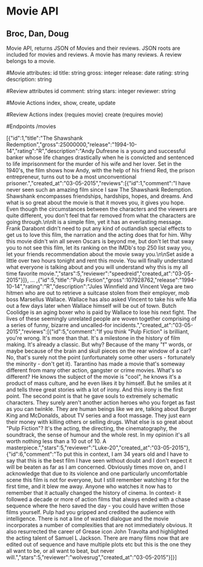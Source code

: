 # Movie API

## Broc, Dan, Doug

Movie API, returns JSON of Movies and their reviews.
JSON roots are included for movies and reviews.
A movie has many reviews. A review belongs to a movie.

#Movie attributes:
id
title: string
gross: integer
release: date
rating: string
description: string

#Review attributes
id
comment: string
stars: integer
reviewer: string

#Movie Actions
index, show, create, update

#Review Actions
index (requies movie)
create (requires movie)


#Endpoints
/movies





[{"id":1,"title":"The Shawshank Redemption","gross":25000000,"release":"1994-10-14","rating":"R","description":"Andy Dufresne is a young and successful banker whose life changes drastically when he is convicted and sentenced to life imprisonment for the murder of his wife and her lover. Set in the 1940's, the film shows how Andy, with the help of his friend Red, the prison entrepreneur, turns out to be a most unconventional prisoner.","created_at":"03-05-2015","reviews":[{"id":1,"comment":"I have never seen such an amazing film since I saw The Shawshank Redemption. Shawshank encompasses friendships, hardships, hopes, and dreams. And what is so great about the movie is that it moves you, it gives you hope. Even though the circumstances between the characters and the viewers are quite different, you don't feel that far removed from what the characters are going through.\n\nIt is a simple film, yet it has an everlasting message. Frank Darabont didn't need to put any kind of outlandish special effects to get us to love this film, the narration and the acting does that for him. Why this movie didn't win all seven Oscars is beyond me, but don't let that sway you to not see this film, let its ranking on the IMDb's top 250 list sway you, let your friends recommendation about the movie sway you.\n\nSet aside a little over two hours tonight and rent this movie. You will finally understand what everyone is talking about and you will understand why this is my all time favorite movie.","stars":5,"reviewer":"speedreid","created_at":"03-05-2015"}]}, ... ,{"id":5,"title":"Pulp Fiction","gross":107928762,"release":"1994-10-14","rating":"R","description":"Jules Winnfield and Vincent Vega are two hitmen who are out to retrieve a suitcase stolen from their employer, mob boss Marsellus Wallace. Wallace has also asked Vincent to take his wife Mia out a few days later when Wallace himself will be out of town. Butch Coolidge is an aging boxer who is paid by Wallace to lose his next fight. The lives of these seemingly unrelated people are woven together comprising of a series of funny, bizarre and uncalled-for incidents.","created_at":"03-05-2015","reviews":[{"id":5,"comment":"If you think \"Pulp Fiction\" is brilliant, you're wrong. It's more than that. It's a milestone in the history of film making. It's already a classic. But why? Because of the many \"f\" words, or maybe because of the brain and skull pieces on the rear window of a car? No, that's surely not the point (unfortunately some other users - fortunately the minority - don't get it). Tarantino has made a movie that's someway different from many other action, gangster or crime movies. What's so different? He knows the subject of the movie is \"cool\", he knows it's a product of mass culture, and he even likes it by himself. But he smiles at it and tells three great stories with a lot of irony. And this irony is the first point. The second point is that he gave souls to extremely schematic characters. They surely aren't another action heroes who you forget as fast as you can twinkle. They are human beings like we are, talking about Burger King and McDonalds, about TV series and a foot massage. They just earn their money with killing others or selling drugs. What else is so great about \"Pulp Fiction\"? It's the acting, the directing, the cinematography, the soundtrack, the sense of humour and the whole rest. In my opinion it's all worth nothing less than a 10 out of 10. A masterpiece.","stars":5,"reviewer":"Luke-20","created_at":"03-05-2015"},{"id":6,"comment":"To put this in context, I am 34 years old and I have to say that this is the best film I have seen without doubt and I don't expect it will be beaten as far as I am concerned. Obviously times move on, and I acknowledge that due to its violence and one particularly uncomfortable scene this film is not for everyone, but I still remember watching it for the first time, and it blew me away. Anyone who watches it now has to remember that it actually changed the history of cinema. In context- it followed a decade or more of action films that always ended with a chase sequence where the hero saved the day - you could have written those films yourself. Pulp had you gripped and credited the audience with intelligence. There is not a line of wasted dialogue and the movie incorporates a number of complexities that are not immediately obvious. It also resurrected the career of Grease icon John Travolta and highlighted the acting talent of Samuel L Jackson. There are many films now that are edited out of sequence and have multiple plots etc but this is the one they all want to be, or all want to beat, but never will.","stars":5,"reviewer":"wolvesrug","created_at":"03-05-2015"}]}]
